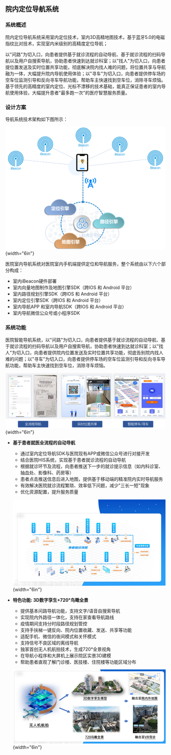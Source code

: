 ## 院内定位导航系统

### 系统概述

院内定位导航系统采用室内定位技术，室内3D高精地图技术，基于蓝牙5.0的电磁指纹比对技术，实现室内米级别的高精度定位导航；

以"问路"为切入口，向患者提供基于就诊流程的自动导航、基于就诊流程的扫码导航以及用户自搜索导航，协助患者快速到达就诊科室；以"找人"为切入口，向患者提位置发送及实时位置共享功能，彻底解决院内找人难的问题，将位置共享与导航融为一体，大幅提升院内导航使用体验；以"寻车"为切入口，向患者提供停车场的空车位监测引导和反向寻车导航功能，帮助车主快速找到空车位，消除寻车烦恼。基于领先的高精度的室内定位、光标不漂移的技术基础，能真正保证患者的室内导航使用体验，大幅提升患者"最多跑一次"的医疗智慧服务质量。

### 设计方案

导航系统技术架构如下图所示：

![院内定位导航系统 技术架构](../../_assets/images/院内定位导航/image243.png){width="6in"}

医院室内导航系统对医院室内手机端提供定位和导航服务，整个系统由以下六个部分构成：

- 室内iBeacon硬件部署
- 室内向量地图制作及地图引擎SDK（跨IOS 和 Android 平台）
- 室内路径规划引擎SDK（跨IOS 和 Android 平台）
- 室内定位引擎SDK（跨IOS 和 Android 平台）
- 室内导航APP 和室内导航SDK（跨IOS 和 Android 平台）
- 室内导航微信公众号或小程序SDK

### 系统功能

医院智能导航系统，以"问路"为切入口，向患者提供基于就诊流程的自动导航、基于就诊流程的扫码导航以及用户自搜索导航，协助患者快速到达就诊科室；以"找人"为切入口，向患者提供院内位置发送及实时位置共享功能，彻底告别院内找人难的问题；以"寻车"为切入口，向患者提供停车场的空车位监测引导和反向寻车导航功能，帮助车主快速找到空车位，消除寻车烦恼。

![院内定位导航系统 系统功能](../../_assets/images/院内定位导航/image244.png){width="6in"}

- **基于患者就医全流程的自动导航**
  - 通过室内定位导航SDK与医院现有APP或微信公众号进行对接开发
  - 结合医院HIS系统，实现基于患者就诊流程的自动导航
  - 根据就诊环节及流程，向患者推送下一步的就诊提示信息（如内科诊室、抽血处、影像科、药房等）
  - 患者点击推送信息后进入地图，提供基于移动端的精准院内实时导航服务
  - 有效解决医院就诊流程繁琐、效率低下问题，减少"三长一短"现象
  - 优化资源配置，提升服务质量

  ![院内定位导航系统 全流程自动导航](../../_assets/images/院内定位导航/image245.png){width="6in"}

- **特色功能: 3D数字孪生+720°鸟瞰全景**
  - 提供基本问路导航功能，支持文字/语音自搜索导航
  - 实现院内外路径一体化，支持在家查看导航路线
  - 疫情期间支持分时段路径规划管控
  - 支持手扶梯一键反向、院内位置收藏、发送、共享等功能
  - 适配手机、微信的夜间模式和关怀模式
  - 支持信号不良区域的离线导航
  - 独家首创无人机航拍技术，生成720°全景视角
  - 在导航小程序和大屏机上展示院区实景3D建模
  - 帮助患者直观了解门诊楼、医技楼、住院楼等功能区域分布

  ![院内定位导航系统 3D数字孪生+720°鸟瞰全景](../../_assets/images/院内定位导航/image246.png){width="6in"}